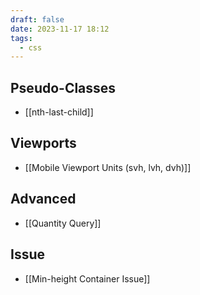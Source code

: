 ```yaml
---
draft: false
date: 2023-11-17 18:12
tags:
  - css
---
```


## Pseudo-Classes
- [[nth-last-child]]
## Viewports
- [[Mobile Viewport Units (svh, lvh, dvh)]]
## Advanced
- [[Quantity Query]]
## Issue
- [[Min-height Container Issue]]